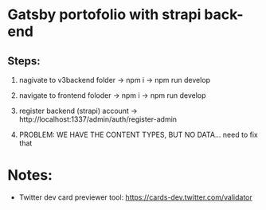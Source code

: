 # Gatsby portofolio with strapi back-end

## Steps:

1. nagivate to v3backend folder
   -> npm i
   -> npm run develop
2. navigate to frontend foloder
   -> npm i
   -> npm run develop
3. register backend (strapi) account
   -> http://localhost:1337/admin/auth/register-admin

4. PROBLEM: WE HAVE THE CONTENT TYPES, BUT NO DATA... need to fix that

# Notes:

- Twitter dev card previewer tool: https://cards-dev.twitter.com/validator
